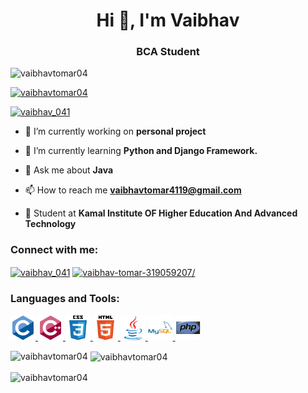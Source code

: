 <h1 align="center">Hi 👋, I'm Vaibhav</h1>
<h3 align="center"> BCA Student</h3>

<p align="left"> <img src="https://komarev.com/ghpvc/?username=vaibhavtomar04&label=Profile%20views&color=0e75b6&style=flat" alt="vaibhavtomar04" /> </p>

<p align="left"> <a href="https://github.com/ryo-ma/github-profile-trophy"><img src="https://github-profile-trophy.vercel.app/?username=vaibhavtomar04" alt="vaibhavtomar04" /></a> </p>

<p align="left"> <a href="https://twitter.com/vaibhav_041" target="blank"><img src="https://img.shields.io/twitter/follow/vaibhav_041?logo=twitter&style=for-the-badge" alt="vaibhav_041" /></a> </p>

- 🔭 I’m currently working on **personal project**

- 🌱 I’m currently learning **Python and Django Framework.**

- 💬 Ask me about **Java**

- 📫 How to reach me **vaibhavtomar4119@gmail.com**

- 🏫 Student at **Kamal Institute OF Higher Education And Advanced Technology**

<h3 align="left">Connect with me:</h3>
<p align="left">
<a href="https://twitter.com/vaibhav_041" target="blank"><img align="center" src="https://raw.githubusercontent.com/rahuldkjain/github-profile-readme-generator/neutral-icons/src/images/icons/Social/twitter.svg" alt="vaibhav_041" height="30" width="40" /></a>
<a href="https://linkedin.com/in/vaibhav-tomar-319059207/" target="blank"><img align="center" src="https://raw.githubusercontent.com/rahuldkjain/github-profile-readme-generator/neutral-icons/src/images/icons/Social/linked-in-alt.svg" alt="vaibhav-tomar-319059207/" height="30" width="40" /></a>
</p>

<h3 align="left">Languages and Tools:</h3>
<p align="left"> <a href="https://www.cprogramming.com/" target="_blank"> <img src="https://raw.githubusercontent.com/devicons/devicon/master/icons/c/c-original.svg" alt="c" width="40" height="40"/> </a> <a href="https://www.w3schools.com/cpp/" target="_blank"> <img src="https://raw.githubusercontent.com/devicons/devicon/master/icons/cplusplus/cplusplus-original.svg" alt="cplusplus" width="40" height="40"/> </a> <a href="https://www.w3schools.com/css/" target="_blank"> <img src="https://raw.githubusercontent.com/devicons/devicon/master/icons/css3/css3-original-wordmark.svg" alt="css3" width="40" height="40"/> </a> <a href="https://www.w3.org/html/" target="_blank"> <img src="https://raw.githubusercontent.com/devicons/devicon/master/icons/html5/html5-original-wordmark.svg" alt="html5" width="40" height="40"/> </a> <a href="https://www.java.com" target="_blank"> <img src="https://raw.githubusercontent.com/devicons/devicon/master/icons/java/java-original.svg" alt="java" width="40" height="40"/> </a> <a href="https://www.mysql.com/" target="_blank"> <img src="https://raw.githubusercontent.com/devicons/devicon/master/icons/mysql/mysql-original-wordmark.svg" alt="mysql" width="40" height="40"/> </a> <a href="https://www.php.net" target="_blank"> <img src="https://raw.githubusercontent.com/devicons/devicon/master/icons/php/php-original.svg" alt="php" width="40" height="40"/> </a> </p>

<p><img align="left" src="https://github-readme-stats.vercel.app/api/top-langs?username=vaibhavtomar04&show_icons=true&locale=en&layout=compact" alt="vaibhavtomar04" /></p>

<p>&nbsp;<img align="center" src="https://github-readme-stats.vercel.app/api?username=vaibhavtomar04&show_icons=true&locale=en" alt="vaibhavtomar04" /></p>

<p><img align="center" src="https://github-readme-streak-stats.herokuapp.com/?user=vaibhavtomar04&" alt="vaibhavtomar04" /></p>

 
